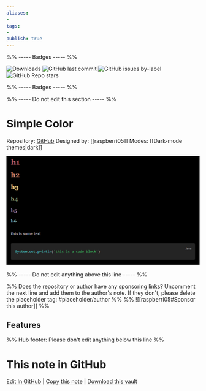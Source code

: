 ```yaml
---
aliases:
- 
tags: 
- 
publish: true
---
```


%% ----- Badges ----- %%

![Downloads](https://img.shields.io/badge/downloads-652-573E7A?style=for-the-badge&logo=)
![GitHub last commit](https://img.shields.io/github/last-commit/raspberri05/simple-color?color=573E7A&label=last%20update&logo=github&style=for-the-badge)
![GitHub issues by-label](https://img.shields.io/github/issues/raspberri05/simple-color/help%20wanted?color=573E7A&logo=github&style=for-the-badge) 
![GitHub Repo stars](https://img.shields.io/github/stars/raspberri05/simple-color?color=573E7A&logo=github&style=for-the-badge)

%% ----- Badges ----- %%

%% ----- Do not edit this section ----- %%

# Simple Color

Repository: [GitHub](https://github.com/raspberri05/simple-color)
Designed by: [[raspberri05]]
Modes: [[Dark-mode themes|dark]]



![screenshot](https://github.com/raspberri05/simple-color/raw/HEAD/screenshot.png)

%% ----- Do not edit anything above this line ----- %% 

%% Does the repository or author have any sponsoring links? Uncomment the next line and add them to the author's note. If they don't, please delete the placeholder tag: #placeholder/author %%
%% ![[raspberri05#Sponsor this author]] %%


## Features



%% Hub footer: Please don't edit anything below this line %%

# This note in GitHub

<span class="git-footer">[Edit In GitHub](https://github.dev/obsidian-community/obsidian-hub/blob/main/02%20-%20Community%20Expansions/02.05%20All%20Community%20Expansions/Themes/Simple%20Color.md "git-hub-edit-note") | [Copy this note](https://raw.githubusercontent.com/obsidian-community/obsidian-hub/main/02%20-%20Community%20Expansions/02.05%20All%20Community%20Expansions/Themes/Simple%20Color.md "git-hub-copy-note") | [Download this vault](https://github.com/obsidian-community/obsidian-hub/archive/refs/heads/main.zip "git-hub-download-vault") </span>
